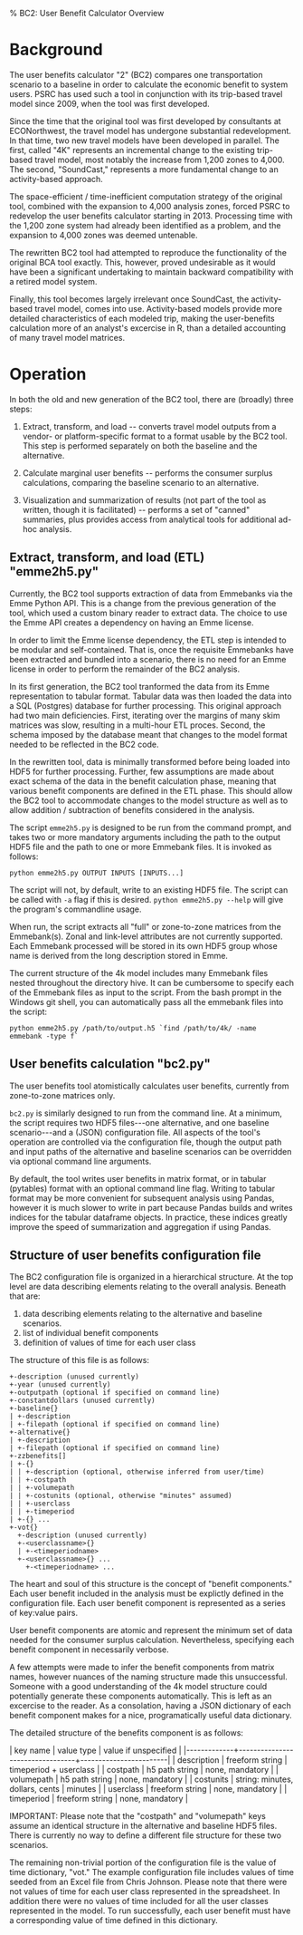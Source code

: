 % BC2: User Benefit Calculator Overview

# Background

The user benefits calculator "2" (BC2) compares one transportation
scenario to a baseline in order to calculate the economic benefit to
system users. PSRC has used such a tool in conjunction with its
trip-based travel model since 2009, when the tool was first developed.

Since the time that the original tool was first developed by consultants at
ECONorthwest, the travel model has undergone substantial
redevelopment. In that time, two new travel models have been developed
in parallel. The first, called "4K" represents an incremental change
to the existing trip-based travel model, most notably the increase
from 1,200 zones to 4,000. The second, "SoundCast," represents a more
fundamental change to an activity-based approach.

The space-efficient / time-inefficient computation strategy of the
original tool, combined with the expansion to 4,000 analysis zones,
forced PSRC to redevelop the user benefits calculator starting
in 2013. Processing time with the 1,200 zone system had already been
identified as a problem, and the expansion to 4,000 zones was deemed
untenable.

The rewritten BC2 tool had attempted to reproduce the functionality of the
original BCA tool exactly. This, however, proved undesirable as it
would have been a significant undertaking to maintain backward
compatibility with a retired model system.

Finally, this tool becomes largely irrelevant once SoundCast, the
activity-based travel model, comes into use. Activity-based models
provide more detailed characteristics of each modeled trip, making the
user-benefits calculation more of an analyst's excercise in R, than a
detailed accounting of many travel model matrices.

# Operation

In both the old and new generation of the BC2 tool, there are
(broadly) three steps:

1. Extract, transform, and load -- converts travel model outputs from
   a vendor- or platform-specific format to a format usable by the BC2
   tool. This step is performed separately on both the baseline and
   the alternative.

2. Calculate marginal user benefits -- performs the consumer surplus
   calculations, comparing the baseline scenario to an alternative.

3. Visualization and summarization of results (not part of the tool as
   written, though it is facilitated) -- performs a set of "canned"
   summaries, plus provides access from analytical tools for
   additional ad-hoc analysis.

## Extract, transform, and load (ETL) "emme2h5.py"

Currently, the BC2 tool supports extraction of data from Emmebanks via
the Emme Python API. This is a change from the previous generation of
the tool, which used a custom binary reader to extract data. The
choice to use the Emme API creates a dependency on having an Emme
license.

In order to limit the Emme license dependency, the ETL step is
intended to be modular and self-contained. That is, once the requisite
Emmebanks have been extracted and bundled into a scenario, there is no
need for an Emme license in order to perform the remainder of the BC2
analysis.

In its first generation, the BC2 tool tranformed the data from its
Emme representation to tabular format. Tabular data was then loaded
the data into a SQL (Postgres) database for further processing. This
original approach had two main deficiencies. First, iterating over the
margins of many skim matrices was slow, resulting in a multi-hour ETL
proces. Second, the schema imposed by the database meant that changes
to the model format needed to be reflected in the BC2 code.

In the rewritten tool, data is minimally transformed before being
loaded into HDF5 for further processing. Further, few assumptions are
made about exact schema of the data in the benefit calculation phase,
meaning that various benefit components are defined in the ETL phase.
This should allow the BC2 tool to accommodate changes to the model
structure as well as to allow addition / subtraction of benefits
considered in the analysis.

The script `emme2h5.py` is designed to be run from the command prompt,
and takes two or more mandatory arguments including the path to the
output HDF5 file and the path to one or more Emmebank files. It is
invoked as follows:

    python emme2h5.py OUTPUT INPUTS [INPUTS...]

The script will not, by default, write to an existing HDF5 file. The
script can be called with `-a` flag if this is desired. `python
emme2h5.py --help` will give the program's commandline usage.

When run, the script extracts all "full" or zone-to-zone matrices from
the Emmebank(s). Zonal and link-level attributes are not currently
supported. Each Emmebank processed will be stored in its own HDF5
group whose name is derived from the long description stored in Emme.

The current structure of the 4k model includes many Emmebank files
nested throughout the directory hive. It can be cumbersome to specify
each of the Emmebank files as input to the script. From the bash
prompt in the Windows git shell, you can automatically pass all the
emmebank files into the script:

    python emme2h5.py /path/to/output.h5 `find /path/to/4k/ -name
    emmebank -type f`
    

## User benefits calculation "bc2.py"

The user benefits tool atomistically calculates user benefits, currently from
zone-to-zone matrices only.

`bc2.py` is similarly designed to run from the command line. At a
minimum, the script requires two HDF5 files---one alternative, and
one baseline scenario---and a (JSON) configuration file. All aspects
of the tool's operation are controlled via the configuration file,
though the output path and input paths of the alternative and baseline
scenarios can be overridden via optional command line arguments.

By default, the tool writes user benefits in matrix format, or in
tabular (pytables) format with an optional command line flag. Writing
to tabular format may be more convenient for subsequent analysis using
Pandas, however it is much slower to write in part because Pandas
builds and writes indices for the tabular dataframe objects. In
practice, these indices greatly improve the speed of summarization and
aggregation if using Pandas.

## Structure of user benefits configuration file

The BC2 configuration file is organized in a hierarchical structure.
At the top level are data describing elements relating to the overall
analysis. Beneath that are:

1. data describing elements relating to the alternative and baseline scenarios. 
2. list of individual benefit components
3. definition of values of time for each user class

The structure of this file is as follows:

    +-description (unused currently)
    +-year (unused currently)
    +-outputpath (optional if specified on command line)
    +-constantdollars (unused currently)
    +-baseline{}
    | +-description
    | +-filepath (optional if specified on command line)
    +-alternative{}
    | +-description
    | +-filepath (optional if specified on command line)
    +-zzbenefits[]
    | +-{}
    | | +-description (optional, otherwise inferred from user/time)
    | | +-costpath
    | | +-volumepath
    | | +-costunits (optional, otherwise "minutes" assumed)
    | | +-userclass
    | | +-timeperiod
    | +-{} ...
    +-vot{}
      +-description (unused currently)
      +-<userclassname>{}
      | +-<timeperiodname>
      +-<userclassname>{} ...
        +-<timeperiodname> ...

The heart and soul of this structure is the concept of "benefit
components." Each user benefit included in the analysis must be
explictly defined in the configuration file. Each user benefit
component is represented as a series of key:value pairs.

User benefit components are atomic and represent the minimum set of
data needed for the consumer surplus calculation. Nevertheless,
specifying each benefit component in necessarily verbose.

A few attempts were made to infer the benefit components from matrix
names, however nuances of the naming structure made this unsuccessful.
Someone with a good understanding of the 4k model structure could
potentially generate these components automatically. This is left as
an excercise to the reader. As a consolation, having a JSON
dictionary of each benefit component makes for a nice, programatically
useful data dictionary.

The detailed structure of the benefits component is as follows:

| key name    | value type                      | value if unspecified   |
|-------------+---------------------------------+------------------------|
| description | freeform string                 | timeperiod + userclass |
| costpath    | h5 path string                  | none, mandatory        |
| volumepath  | h5 path string                  | none, mandatory        |
| costunits   | string: minutes, dollars, cents | minutes                |
| userclass   | freeform string                 | none, mandatory        |
| timeperiod  | freeform string                 | none, mandatory        |

IMPORTANT: Please note that the "costpath" and "volumepath" keys
assume an identical structure in the alternative and baseline HDF5
files. There is currently no way to define a different file structure
for these two scenarios.

The remaining non-trivial portion of the configuration file is the
value of time dictionary, "vot." The example configuration file
includes values of time seeded from an Excel file from Chris Johnson.
Please note that there were not values of time for each user class
represented in the spreadsheet. In addition there were no values of
time included for all the user classes represented in the model. To
run successfully, each user benefit must have a corresponding value of
time defined in this dictionary.

